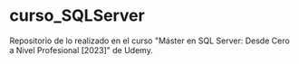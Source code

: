 # curso_SQLServer
Repositorio de lo realizado en el curso "Máster en SQL Server: Desde Cero a Nivel Profesional [2023]" de Udemy.
